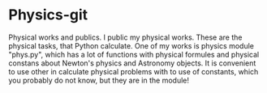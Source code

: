 # Physics-git
Physical works and publics.
I public my physical works. These are the physical tasks, that Python calculate.
One of my works is physics module "phys.py", which has a lot of functions with physical formules and physical constans about Newton's physics and Astronomy objects. It is convenient to use other in calculate physical problems with to use of constants, which you probably do not know, but they are in the module!


